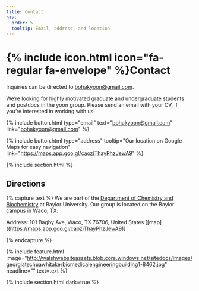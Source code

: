 ```yaml
---
title: Contact
nav:
  order: 5
  tooltip: Email, address, and location
---
```


# {% include icon.html icon="fa-regular fa-envelope" %}Contact

Inquiries can be directed to [bohakyoon@gmail.com](mailto:bohakyoon@gmail.com).

We’re looking for highly motivated graduate and undergraduate students and postdocs in the yoon group. Please send an email with your CV, if you’re interested in working with us!


{%
  include button.html
  type="email"
  text="bohakyoon@gmail.com"
  link="bohakyoon@gmail.com"
%}

{%
  include button.html
  type="address"
  tooltip="Our location on Google Maps for easy navigation"
  link="https://maps.app.goo.gl/caoziThayPhzJewA9"
%}

{% include section.html %}

## Directions

{% capture text %}
We are part of the [Department of Chemistry and Biochemistry](https://www.bme.gatech.edu/) at Baylor University. Our group is located on the Baylor campus in Waco, TX.

Address: 101 Bagby Ave, Waco, TX 76706, United States [[map]((https://maps.app.goo.gl/caoziThayPhzJewA9)]

{% endcapture %}

{%
  include feature.html
  image="http://walshwebsiteassets.blob.core.windows.net/sitedocs/images/georgiatechuawhitakerbiomedicalengineeringbuilding1-8462.jpg"
  headline=""
  text=text
%}

{% include section.html dark=true %}


